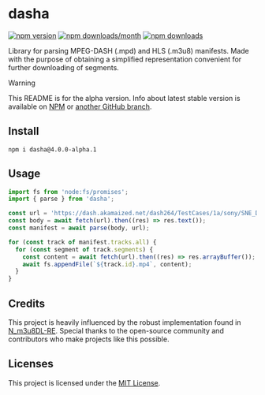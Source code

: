 # dasha

[![npm version](https://img.shields.io/npm/v/dasha?style=flat&color=black)](https://www.npmjs.com/package/dasha)
[![npm downloads/month](https://img.shields.io/npm/dm/dasha?style=flat&color=black)](https://www.npmjs.com/package/dasha)
[![npm downloads](https://img.shields.io/npm/dt/dasha?style=flat&color=black)](https://www.npmjs.com/package/dasha)

Library for parsing MPEG-DASH (.mpd) and HLS (.m3u8) manifests. Made with the purpose of obtaining a simplified representation convenient for further downloading of segments.

> [!WARNING]  
> This README is for the alpha version. Info about latest stable version is available on [NPM](https://www.npmjs.com/package/dasha/v/3.1.5) or [another GitHub branch](https://github.com/streamyx-labs/dasha/tree/v3).


## Install

```shell
npm i dasha@4.0.0-alpha.1
```

## Usage

```js
import fs from 'node:fs/promises';
import { parse } from 'dasha';

const url = 'https://dash.akamaized.net/dash264/TestCases/1a/sony/SNE_DASH_SD_CASE1A_REVISED.mpd';
const body = await fetch(url).then((res) => res.text());
const manifest = await parse(body, url);

for (const track of manifest.tracks.all) {
  for (const segment of track.segments) {
    const content = await fetch(url).then((res) => res.arrayBuffer());
    await fs.appendFile(`${track.id}.mp4`, content);
  }
}
```

## Credits

This project is heavily influenced by the robust implementation found in [N_m3u8DL-RE](https://github.com/nilaoda/N_m3u8DL-RE). Special thanks to the open-source community and contributors who make projects like this possible.

## Licenses

This project is licensed under the [MIT License](LICENSE).
